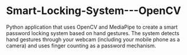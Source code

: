 # Smart-Locking-System---OpenCV
 Python application that uses OpenCV and MediaPipe to create a smart password locking system based on hand gestures. The system detects hand gestures through your webcam (including your mobile phone as a camera) and uses finger counting as a password mechanism.
